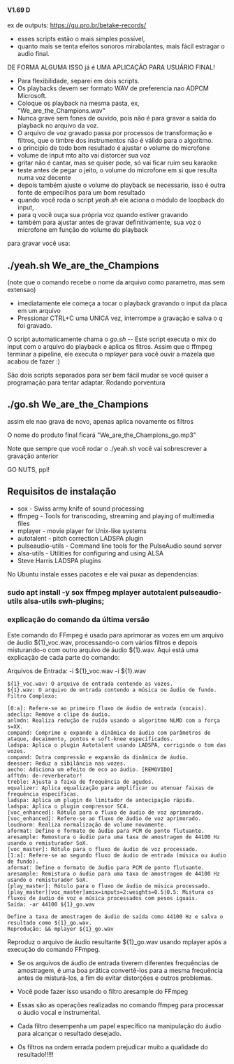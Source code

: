 #### V1.69 D


ex de outputs: https://gu.pro.br/betake-records/

 * esses scripts estão o mais simples possível,
 * quanto mais se tenta efeitos sonoros mirabolantes, mais fácil estragar o audio final. 

DE FORMA ALGUMA ISSO já é UMA APLICAÇÃO PARA USUÁRIO FINAL!


* Para flexibilidade, separei em dois scripts. 
* Os playbacks devem ser formato WAV de preferencia nao ADPCM Microsoft.
* Coloque os playback na mesma pasta, ex, "We_are_the_Champions.wav"
* Nunca grave sem fones de ouvido, pois não é para gravar a saída do playback no arquivo da voz.
* O arquivo de voz gravado passa por processos de transformação e filtros, que o timbre dos instrumentos não é válido para o algoritmo.
* o princípio de todo bom resultado é ajustar o volume do microfone
* volume de input mto alto vai distorcer sua voz
* gritar não é cantar, mas se quiser pode, só vai ficar ruim seu karaoke
* teste antes de pegar o  jeito, o volume do microfone em si que resulta numa voz decente
* depois também ajuste o volume do playback se necessario, isso é outra fonte de empecilhos para um bom resultado
* quando você roda o script *yeah.sh* ele aciona o módulo de loopback do input,
* para q você ouça sua própria voz quando estiver gravando
* também para ajustar antes de gravar definitivamente, sua voz o microfone em função do volume do playback

para gravar você usa: 

## ./yeah.sh  We_are_the_Champions 

(note que o comando recebe o nome da arquivo como parametro, mas sem extensao)

* imediatamente ele começa a tocar o playback gravando o input da placa em um arquivo
* Pressionar CTRL+C uma UNICA vez, interrompe a gravação e salva o q foi gravado.

O script automaticamente chama o *go.sh* -- Este script executa o mix do input com o arquivo do playback e aplica os fitros.
Assim que o ffmpeg terminar a pipeline, ele executa o *mplayer* para você ouvir a mazela que acabou de fazer :)

São dois scripts separados para ser bem fácil mudar se você quiser a programação para tentar adaptar.
Rodando porventura 

## ./go.sh  We_are_the_Champions 

assim ele nao grava de novo, apenas aplica novamente os filtros

O nome do produto final ficará  "We_are_the_Champions_go.mp3"

Note que sempre que você rodar o ./yeah.sh você vai sobrescrever a gravação anterior

GO NUTS, ppl!

## Requisitos de instalação

* sox - Swiss army knife of sound processing
* ffmpeg - Tools for transcoding, streaming and playing of multimedia files
* mplayer - movie player for Unix-like systems
* autotalent -  pitch correction LADSPA plugin
* pulseaudio-utils - Command line tools for the PulseAudio sound server
* alsa-utils - Utilities for configuring and using ALSA
* Steve Harris LADSPA plugins

No Ubuntu instale esses pacotes e ele vai puxar as dependencias: 

### sudo apt install -y sox ffmpeg mplayer autotalent pulseaudio-utils alsa-utils swh-plugins;

### explicação do comando da última versão


Este comando do FFmpeg é usado para aprimorar as vozes em um arquivo de áudio ${1}_voc.wav, processando-o com vários filtros e depois misturando-o com outro arquivo de áudio ${1}.wav. Aqui está uma explicação de cada parte do comando:

Arquivos de Entrada: -i ${1}_voc.wav -i ${1}.wav
```
${1}_voc.wav: O arquivo de entrada contendo as vozes.
${1}.wav: O arquivo de entrada contendo a música ou áudio de fundo.
Filtro Complexo:

[0:a]: Refere-se ao primeiro fluxo de áudio de entrada (vocais).
adeclip: Remove o clipe do áudio.
anlmdn: Realiza redução de ruído usando o algoritmo NLMD com a força s=XX.
compand: Comprime e expande a dinâmica de áudio com parâmetros de ataque, decaimento, pontos e soft-knee especificados.
ladspa: Aplica o plugin Autotalent usando LADSPA, corrigindo o tom das vozes.
compand: Outra compressão e expansão da dinâmica de áudio.
deesser: Reduz a sibilância nas vozes.
aecho: Adiciona um efeito de eco ao áudio. [REMOVIDO]
afftdn: de-reverberator!
treble: Ajusta a faixa de frequência de agudos.
equalizer: Aplica equalização para amplificar ou atenuar faixas de frequência específicas.
ladspa: Aplica um plugin de limitador de antecipação rápida.
ladspa: Aplica o plugin compressor SC4.
[voc_enhanced]: Rótulo para o fluxo de áudio de voz aprimorado.
[voc_enhanced]: Refere-se ao fluxo de áudio de voz aprimorado.
loudnorm: Realiza normalização de volume novamente.
aformat: Define o formato de áudio para PCM de ponto flutuante.
aresample: Remostura o áudio para uma taxa de amostragem de 44100 Hz usando o remisturador SoX.
[voc_master]: Rótulo para o fluxo de áudio de voz processado.
[1:a]: Refere-se ao segundo fluxo de áudio de entrada (música ou áudio de fundo).
aformat: Define o formato de áudio para PCM de ponto flutuante.
aresample: Remistura o áudio para uma taxa de amostragem de 44100 Hz usando o remisturador SoX.
[play_master]: Rótulo para o fluxo de áudio de música processado.
[play_master][voc_master]amix=inputs=2:weights=0.5|0.5: Mistura os fluxos de áudio de voz e música processados com pesos iguais.
Saída: -ar 44100 ${1}_go.wav

Define a taxa de amostragem de áudio de saída como 44100 Hz e salva o resultado como ${1}_go.wav.
Reprodução: && mplayer ${1}_go.wav
```
Reproduz o arquivo de áudio resultante ${1}_go.wav usando mplayer após a execução do comando FFmpeg.

* Se os arquivos de áudio de entrada tiverem diferentes frequências de amostragem, é uma boa prática convertê-los para a mesma frequência antes de misturá-los, a fim de evitar distorções e outros problemas.
* Você pode fazer isso usando o filtro aresample do FFmpeg
 
* Essas são as operações realizadas no comando ffmpeg para processar o áudio vocal e instrumental. 
* Cada filtro desempenha um papel específico na manipulação do áudio para alcançar o resultado desejado.
* Os filtros na ordem errada podem prejudicar muito a qualidade do resultado!!!!!
